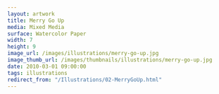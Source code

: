 ```yaml
---
layout: artwork
title: Merry Go Up
media: Mixed Media
surface: Watercolor Paper
width: 7
height: 9
image_url: /images/illustrations/merry-go-up.jpg
image_thumb_url: /images/thumbnails/illustrations/merry-go-up.jpg
date: 2010-03-01 09:00:00
tags: illustrations
redirect_from: "/Illustrations/02-MerryGoUp.html"
---
```

